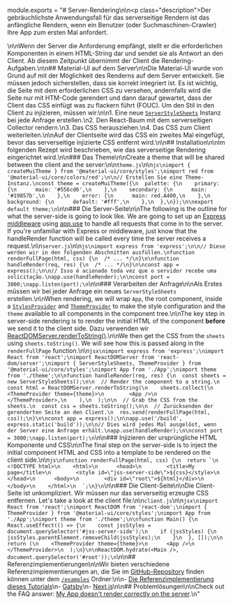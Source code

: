 module.exports = "# Server-Rendering\n\n<p class=\"description\">Der gebräuchlichste Anwendungsfall für das serverseitige Rendern ist das anfängliche Rendern, wenn ein Benutzer (oder Suchmaschinen-Crawler) Ihre App zum ersten Mal anfordert.</p>\n\nWenn der Server die Anforderung empfängt, stellt er die erforderlichen Komponenten in einem HTML-String dar und sendet sie als Antwort an den Client. Ab diesem Zeitpunkt übernimmt der Client die Rendering-Aufgaben.\n\n## Material-UI auf dem Server\n\nDie Material-UI wurde von Grund auf mit der Möglichkeit des Renderns auf dem Server entwickelt. Sie müssen jedoch sicherstellen, dass sie korrekt integriert ist. Es ist wichtig, die Seite mit dem erforderlichen CSS zu versehen, andernfalls wird die Seite nur mit HTM-Code gerendert und dann darauf gewartet, dass der Client das CSS einfügt was zu flackern führt (FOUC). Um den Stil in den Client zu injizieren, müssen wir:\n\n1. Eine neue [`ServerStyleSheets`](/styles/api/#serverstylesheets) Instanz bei jede Anfrage erstellen.\n2. Den React-Baum mit dem serverseitigen Collector rendern.\n3. Das CSS herausziehen.\n4. Das CSS zum Client weiterleiten.\n\nAuf der Clientseite wird das CSS ein zweites Mal eingefügt, bevor das serverseitige injizierte CSS entfernt wird.\n\n## Installation\n\nIm folgenden Rezept wird beschrieben, wie das serverseitige Rendering eingerichtet wird.\n\n### Das Theme\n\nCreate a theme that will be shared between the client and the server:\n\n`theme.js`\n\n```js\nimport { createMuiTheme } from '@material-ui/core/styles';\nimport red from '@material-ui/core/colors/red';\n\n// Erstellen Sie eine Theme-Instanz.\nconst theme = createMuiTheme({\n  palette: {\n    primary: {\n      main: '#556cd6',\n    },\n    secondary: {\n      main: '#19857b',\n    },\n    error: {\n      main: red.A400,\n    },\n    background: {\n      default: '#fff',\n    },\n  },\n});\n\nexport default theme;\n```\n\n### Die Server-Seite\n\nThe following is the outline for what the server-side is going to look like. We are going to set up an [Express middleware](https://expressjs.com/en/guide/using-middleware.html) using [app.use](https://expressjs.com/en/api.html) to handle all requests that come in to the server. If you're unfamiliar with Express or middleware, just know that the handleRender function will be called every time the server receives a request.\n\n`server.js`\n\n```js\nimport express from 'express';\n\n// Diese werden wir in den folgenden Abschnitten ausfüllen.\nfunction renderFullPage(html, css) {\n  /* ... */\n}\n\nfunction handleRender(req, res) {\n  /* ... */\n}\n\nconst app = express();\n\n// Isso é acionado toda vez que o servidor recebe uma solicitação.\napp.use(handleRender);\n\nconst port = 3000;\napp.listen(port);\n```\n\n### Verarbeiten der Anfrage\n\nAls Erstes müssen wir bei jeder Anfrage ein neues `ServerStyleSheets` erstellen.\n\nWhen rendering, we will wrap `App`, the root component, inside a [`StylesProvider`](/styles/api/#stylesprovider) and [`ThemeProvider`](/styles/api/#themeprovider) to make the style configuration and the `theme` available to all components in the component tree.\n\nThe key step in server-side rendering is to render the initial HTML of the component **before** we send it to the client side. Dazu verwenden wir [ReactDOMServer.renderToString()](https://reactjs.org/docs/react-dom-server.html).\n\nWe then get the CSS from the `sheets` using `sheets.toString()`. We will see how this is passed along in the `renderFullPage` function.\n\n```jsx\nimport express from 'express';\nimport React from 'react';\nimport ReactDOMServer from 'react-dom/server';\nimport { ServerStyleSheets, ThemeProvider } from '@material-ui/core/styles';\nimport App from './App';\nimport theme from './theme';\n\nfunction handleRender(req, res) {\n  const sheets = new ServerStyleSheets();\n\n  // Render the component to a string.\n  const html = ReactDOMServer.renderToString(\n    sheets.collect(\n      <ThemeProvider theme={theme}>\n        <App />\n      </ThemeProvider>,\n    ),\n  );\n\n  // Grab the CSS from the sheets.\n  const css = sheets.toString();\n\n  // Zurücksenden der gerenderten Seite an den Client.\n  res.send(renderFullPage(html, css));\n}\n\nconst app = express();\n\napp.use('/build', express.static('build'));\n\n// Dies wird jedes Mal ausgelöst, wenn der Server eine Anfrage erhält.\napp.use(handleRender);\n\nconst port = 3000;\napp.listen(port);\n```\n\n### Injizieren der ursprüngliche HTML Komponente und CSS\n\nThe final step on the server-side is to inject the initial component HTML and CSS into a template to be rendered on the client side.\n\n```js\nfunction renderFullPage(html, css) {\n  return `\n    <!DOCTYPE html>\n    <html>\n      <head>\n        <title>My page</title>\n        <style id=\"jss-server-side\">${css}</style>\n      </head>\n      <body>\n        <div id=\"root\">${html}</div>\n      </body>\n    </html>\n  `;\n}\n```\n\n### Die Client-Seite\n\nDie Client-Seite ist unkompliziert. Wir müssen nur das serverseitig erzeugte CSS entfernen. Let's take a look at the client file:\n\n`client.js`\n\n```jsx\nimport React from 'react';\nimport ReactDOM from 'react-dom';\nimport { ThemeProvider } from '@material-ui/core/styles';\nimport App from './App';\nimport theme from './theme';\n\nfunction Main() {\n  React.useEffect(() => {\n    const jssStyles = document.querySelector('#jss-server-side');\n    if (jssStyles) {\n      jssStyles.parentElement.removeChild(jssStyles);\n    }\n  }, []);\n\n  return (\n    <ThemeProvider theme={theme}>\n      <App />\n    </ThemeProvider>\n  );\n}\n\nReactDOM.hydrate(<Main />, document.querySelector('#root'));\n```\n\n## Referenzimplementierungen\n\nWir bieten verschiedene Referenzimplementierungen an, die Sie im [GitHub-Repository](https://github.com/Foso/material-ui) finden können unter dem [`/examples`](https://github.com/Foso/material-ui/tree/master/examples) Ordner:\n\n- [Die Referenzimplementierung dieses Tutorials](https://github.com/Foso/material-ui/tree/master/examples/ssr)\n- [Gatsby](https://github.com/Foso/material-ui/tree/master/examples/gatsby)\n- [Next.js](https://github.com/Foso/material-ui/tree/master/examples/nextjs)\n\n## Problemlösungen\n\nCheck out the FAQ answer: [My App doesn't render correctly on the server](/getting-started/faq/#my-app-doesnt-render-correctly-on-the-server).\n"